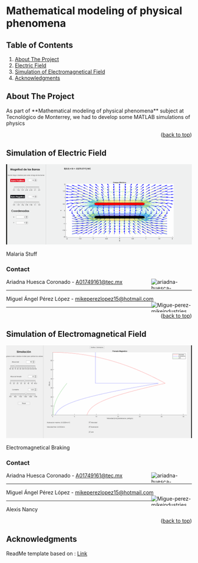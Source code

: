 <div id="top"></div>

# Mathematical modeling of physical phenomena


<!-- TABLE OF CONTENTS -->
## Table of Contents
  <ol>
    <li><a href="#about-the-project">About The Project</a></li>    
    <li><a href="#simulation-of-electric-field">Electric Field</a></li>
    <li><a href="#simulation-of-electromagnetical-field">Simulation of Electromagnetical Field</a></li>    
    <li><a href="#acknowledgments">Acknowledgments</a></li>
  </ol>



<!-- ABOUT THE PROJECT -->
## About The Project

<p>As part of **Mathematical modeling of physical phenomena** subject at Tecnológico de Monterrey, we had to develop some MATLAB simulations of physics</p>

<p align="right">(<a href="#top">back to top</a>)</p>

<!-- CONTACT -->

## Simulation of Electric Field
<p align="center">
  <img src="https://github.com/AriadnaHCTec/MatlabProjects/blob/main/Gifs/ElectricalField.gif" alt="animated" />
</p>
<p>Malaria Stuff</p>

### Contact
Ariadna Huesca Coronado - A01749161@tec.mx <a href="https://linkedin.com/in/ariadna-huesca-coronado" target="blank"><img align="right" src="https://img.shields.io/badge/-LinkedIn-black.svg?style=for-the-badge&logo=linkedin&colorB=555" alt="ariadna-huesca-coronado" height="28" width="110" /></a><hr/>
Miguel Ángel Pérez López - mikeperezlopez15@hotmail.com <a href="https://www.linkedin.com/in/migue-perez-mikeindustries" target="blank"><img align="right" src="https://img.shields.io/badge/-LinkedIn-black.svg?style=for-the-badge&logo=linkedin&colorB=555" alt="Migue-perez-mikeindustries" height="28" width="110"/></a><hr/>

<p align="right">(<a href="#top">back to top</a>)</p>

## Simulation of Electromagnetical Field

<p align="center">
  <img src="https://github.com/AriadnaHCTec/MatlabProjects/blob/main/Gifs/ElectricomagneticallField.gif" alt="animated" />
</p>
<p>Electromagnetical Braking</p>


### Contact
Ariadna Huesca Coronado - A01749161@tec.mx <a href="https://linkedin.com/in/ariadna-huesca-coronado" target="blank"><img align="right" src="https://img.shields.io/badge/-LinkedIn-black.svg?style=for-the-badge&logo=linkedin&colorB=555" alt="ariadna-huesca-coronado" height="28" width="110" /></a><hr/>
Miguel Ángel Pérez López - mikeperezlopez15@hotmail.com <a href="https://www.linkedin.com/in/migue-perez-mikeindustries" target="blank"><img align="right" src="https://img.shields.io/badge/-LinkedIn-black.svg?style=for-the-badge&logo=linkedin&colorB=555" alt="Migue-perez-mikeindustries" height="28" width="110"/></a><hr/>
Alexis
Nancy

<p align="right">(<a href="#top">back to top</a>)</p>

<!-- ACKNOWLEDGMENTS -->
## Acknowledgments

<!--Use this space to list resources you find helpful and would like to give credit to. I've included a few of my favorites to kick things off!

* [Choose an Open Source License](https://choosealicense.com)
* [GitHub Emoji Cheat Sheet](https://www.webpagefx.com/tools/emoji-cheat-sheet)
* [Malven's Flexbox Cheatsheet](https://flexbox.malven.co/)
* [Malven's Grid Cheatsheet](https://grid.malven.co/)
* [Img Shields](https://shields.io)
* [GitHub Pages](https://pages.github.com)
* [Font Awesome](https://fontawesome.com)
* [React Icons](https://react-icons.github.io/react-icons/search)

<p align="right">(<a href="#top">back to top</a>)</p>
-->


<!-- MARKDOWN LINKS & IMAGES -->
<!-- https://www.markdownguide.org/basic-syntax/#reference-style-links -->
[contributors-shield]: https://img.shields.io/github/contributors/SarahiArmenta/ServerAPP.svg?style=for-the-badge
[contributors-url]: https://github.com/SarahiArmenta/ServerAPP/graphs/contributors
[forks-shield]: https://img.shields.io/github/forks/SarahiArmenta/ServerAPP.svg?style=for-the-badge
[forks-url]: https://github.com/SarahiArmenta/ServerAPP/network/members
[stars-shield]: https://img.shields.io/github/stars/SarahiArmenta/ServerAPP.svg?style=for-the-badge
[stars-url]: https://github.com/SarahiArmenta/SarahiArmenta/stargazers
[issues-shield]: https://img.shields.io/github/issues/SarahiArmenta/ServerAPP.svg?style=for-the-badge
[issues-url]: https://github.com/SarahiArmenta/ServerAPP/issues
[license-shield]: https://img.shields.io/github/license/SarahiArmenta/ServerAPP.svg?style=for-the-badge
[license-url]: https://github.com/SarahiArmenta/ServerAPP/blob/master/LICENSE.txt


ReadMe template based on : <a href = "https://github.com/othneildrew/Best-README-Template/blob/master/BLANK_README.md">Link</a>
